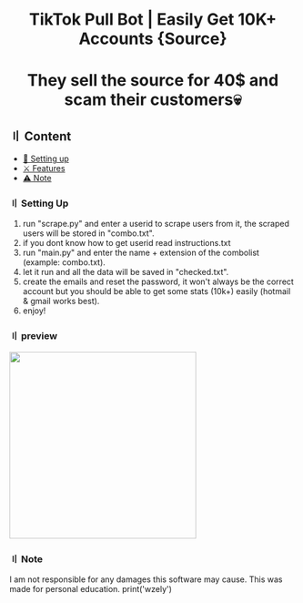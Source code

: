 <h1 align="center">
TikTok Pull Bot | Easily Get 10K+ Accounts {Source}

<h1 align="center">
They sell the source for 40$ and scam their customers💀
<p align="center"> 
</p>
  
## 〢 Content

- [📁 Setting up](#setup)
- [⚔️ Features](#features)
- [⚠️ Note](#note)

### 〢 Setting Up

1. run "scrape.py" and enter a userid to scrape users from it, the scraped users will be stored in "combo.txt".
2. if you dont know how to get userid read instructions.txt
3. run "main.py" and enter the name + extension of the combolist (example: combo.txt).
4. let it run and all the data will be saved in "checked.txt".
5. create the emails and reset the password, it won't always be the correct account but you should be able to get some stats (10k+) easily (hotmail & gmail works best).
6. enjoy!

### 〢 preview

<p align="left"> 
  <kbd>
<img src="https://media.discordapp.net/attachments/1029014776711487531/1059888469687668786/shopitem.png" width="328"></img>
  </kbd>
</p>

### 〢 Note

I am not responsible for any damages this software may cause. This was made for personal education.
print('wzely')